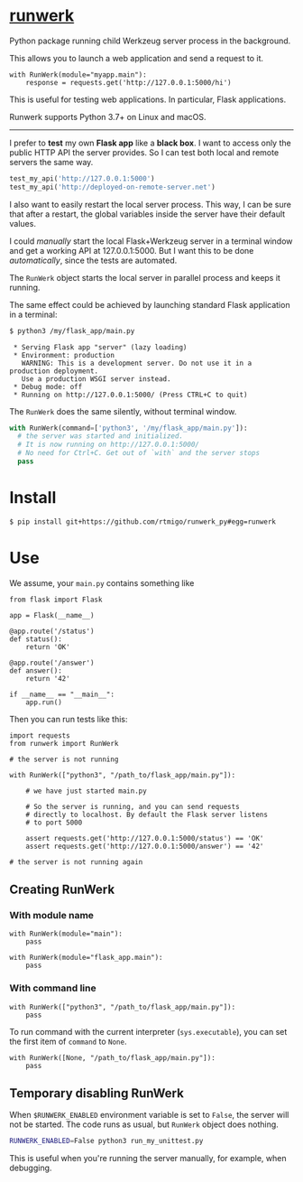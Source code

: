 # [runwerk](https://github.com/rtmigo/runwerk_py#readme)

Python package running child Werkzeug server process in the background.

This allows you to launch a web application and send a request to it.

``` python3
with RunWerk(module="myapp.main"):
    response = requests.get('http://127.0.0.1:5000/hi')
```


This is useful for testing web applications. In particular, Flask applications.

Runwerk supports Python 3.7+ on Linux and macOS.

--------------------------------------------------------------------------------

I prefer to **test** my own **Flask app** like a **black box**. I want to access
only the public HTTP API the server provides. So I can test both local and
remote servers the same way.

``` python
test_my_api('http://127.0.0.1:5000')
test_my_api('http://deployed-on-remote-server.net')
```

I also want to easily restart the local server process. This way, I can be sure
that after a restart, the global variables inside the server have their default
values.

I could _manually_ start the local Flask+Werkzeug server in a terminal window
and get a working API at 127.0.0.1:5000. But I want this to be done 
_automatically_, since the tests are automated.

The `RunWerk` object starts the local server in parallel process and keeps it
running.

The same effect could be achieved by launching standard Flask application in a
terminal:

``` bash
$ python3 /my/flask_app/main.py
```

``` text
 * Serving Flask app "server" (lazy loading)
 * Environment: production
   WARNING: This is a development server. Do not use it in a production deployment.
   Use a production WSGI server instead.
 * Debug mode: off
 * Running on http://127.0.0.1:5000/ (Press CTRL+C to quit)
```

The `RunWerk` does the same silently, without terminal window.

``` python
with RunWerk(command=['python3', '/my/flask_app/main.py']):
  # the server was started and initialized.
  # It is now running on http://127.0.0.1:5000/
  # No need for Ctrl+C. Get out of `with` and the server stops
  pass
```

# Install

``` bash
$ pip install git+https://github.com/rtmigo/runwerk_py#egg=runwerk
```

# Use

We assume, your `main.py` contains something like

``` python3
from flask import Flask

app = Flask(__name__)

@app.route('/status')
def status():
    return 'OK'
    
@app.route('/answer')
def answer():
    return '42'
    
if __name__ == "__main__":
    app.run()
```

Then you can run tests like this:

``` python3
import requests
from runwerk import RunWerk

# the server is not running  

with RunWerk(["python3", "/path_to/flask_app/main.py"]):

    # we have just started main.py
        
    # So the server is running, and you can send requests 
    # directly to localhost. By default the Flask server listens  
    # to port 5000
    
    assert requests.get('http://127.0.0.1:5000/status') == 'OK'
    assert requests.get('http://127.0.0.1:5000/answer') == '42'
    
# the server is not running again     
```

## Creating RunWerk

### With module name

``` python3 
with RunWerk(module="main"):
    pass
```

``` python3 
with RunWerk(module="flask_app.main"):
    pass
```

### With command line

``` python3 
with RunWerk(["python3", "/path_to/flask_app/main.py"]):
    pass
```

To run command with the current interpreter (`sys.executable`), you can set the
first item of `command` to `None`.

``` python3 
with RunWerk([None, "/path_to/flask_app/main.py"]):
    pass
```

## Temporary disabling RunWerk

When `$RUNWERK_ENABLED` environment variable is set to `False`, the server will
not be started. The code runs as usual, but `RunWerk` object does nothing.

``` bash
RUNWERK_ENABLED=False python3 run_my_unittest.py
```

This is useful when you're running the server manually, for example, when
debugging.
